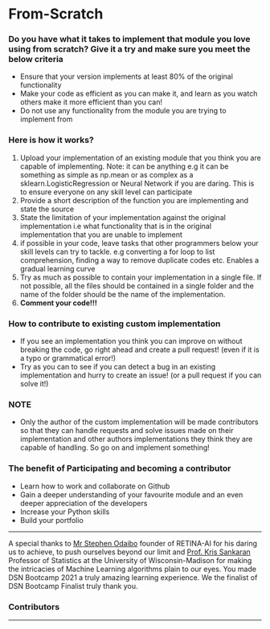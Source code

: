 # From-Scratch
<h3>Do you have what it takes to implement that module you love using from scratch? Give it a try and make sure you meet the below criteria</h3>


<ul>
    <li>Ensure that your version implements at least 80% of the original functionality</li>
    <li>Make your code as efficient as you can make it, and learn as you watch others make it more efficient than you can!</li>
    <li>Do not use any functionality from the module you are trying to implement from </li>
</ul>

<h3>Here is how it works?</h3>
<ol>
    <li>
        Upload your implementation of an existing module that you think you are capable of implementing. Note: it can be anything e.g it can be something as 
        simple as np.mean or as complex as a sklearn.LogisticRegression or Neural Network if you are daring. This is to ensure everyone on any skill level can participate
    </li>
    <li>
        Provide a short description of the function you are implementing and state
        the source
   </li>
    <li>
        State the limitation of your implementation against the original implementation i.e what functionality that is in the 
        original implementation that you are unable to implement
    </li>
    <li>
        if possible in your code, leave tasks that other programmers below your skill levels can try to tackle.
        e.g converting a for loop to list comprehension, finding a way to remove duplicate codes etc. Enables a gradual learning curve
    </li>
    <li>
        Try as much as possible to contain your implementation in a single file. If not possible, all the files
        should be contained in a single folder and the name of the folder should be the name of the implementation.
    </li>
    <li><b>Comment your code!!!</b></li>
</ol>

<h3>How to contribute to existing custom implementation</h3>
<ul>
    <li>
        If you see an implementation you think you can improve on without breaking the code, go right ahead and create a pull request! 
        (even if it is a typo or grammatical error!)
    </li>
    <li>
        Try as you can to see if you can detect a bug in an existing implementation and hurry to create an issue! 
        (or a pull request if you can solve it!)
    </li>
</ul>

<h3>NOTE</h3>
<ul>
    <li>
        Only the author of the custom implementation will be made contributors so that they can handle requests and solve
        issues made on their implementation and other authors implementations they think they are capable of handling.
        So go on and implement something!
    </li>
</ul>

<h3>The benefit of Participating and becoming a contributor</h3>
<ul>
    <li>Learn how to work and collaborate on Github</li>
    <li>Gain a deeper understanding of your favourite module and an even deeper appreciation of the developers</li>
    <li>Increase your Python skills</li>
    <li>Build your portfolio</li>
</ul>

<hr></hr>

<p>
    A special thanks to <a href="https://www.linkedin.com/in/sgodaibo/" target="_blank">Mr Stephen Odaibo</a> founder of RETINA-AI for his 
    daring us to achieve, to push ourselves beyond our limit and <a href="https://www.linkedin.com/in/kris-sankaran-01956b17/" target="_blank">Prof. Kris Sankaran</a>
    Professor of Statistics at the University of Wisconsin-Madison for making the intricacies of Machine Learning algorithms plain to our eyes. You made
    DSN Bootcamp 2021 a truly amazing learning experience. We the finalist of DSN Bootcamp Finalist truly thank you.
<p>
    
<h3>Contributors</h3>
<hr></hr>

    
 
